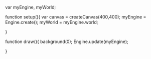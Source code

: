 

var myEngine, myWorld;



function setup(){
    var canvas = createCanvas(400,400);
    myEngine = Engine.create();
    myWorld = myEngine.world;
    
    
}

function draw(){
    background(0);
    Engine.update(myEngine);
    
}